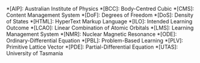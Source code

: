 *[AIP]: Australian Institute of Physics
*[BCC]: Body-Centred Cubic
*[CMS]: Content Management System
*[DoF]: Degrees of Freedom
*[DoS]: Density of States
*[HTML]: HyperText Markup Language
*[ILO]: Intended Learning Outcome
*[LCAO]: Linear Combination of Atomic Orbitals
*[LMS]: Learning Management System
*[NMR]: Nuclear Magnetic Resonance
*[ODE]: Ordinary-Differential Equation
*[PBL]: Problem-Based Learning
*[PLV]: Primitive Lattice Vector
*[PDE]: Partial-Differential Equation
*[UTAS]: University of Tasmania
